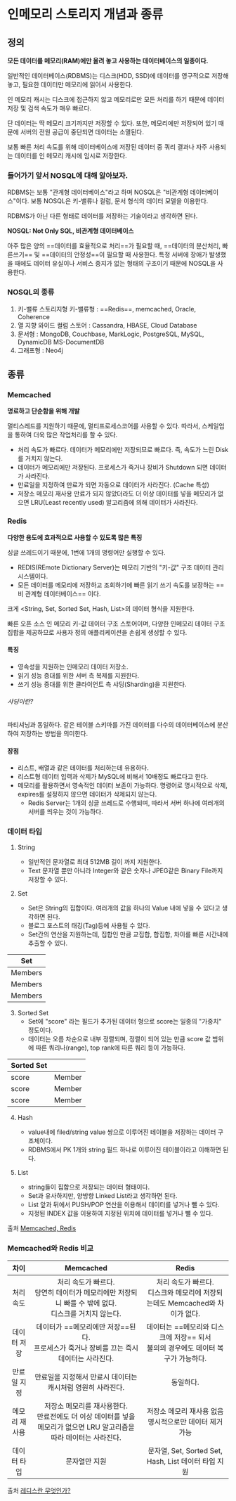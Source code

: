 # 인메모리 스토리지 개념과 종류

## 정의
__모든 데이터를 메모리(RAM)에만 올려 놓고 사용하는 데이터베이스의 일종이다.__

일반적인 데이터베이스(RDBMS)는 디스크(HDD, SSD)에 데이터를 영구적으로 저장해 놓고, 필요한 데이터만 메모리에 읽어서 사용한다.

인 메모리 캐시는 디스크에 접근하지 않고 메모리로만 모든 처리를 하기 때문에 데이터 저장 및 검색 속도가 매우 빠르다.

단 데이터는 딱 메모리 크기까지만 저장할 수 있다.
또한, 메모리에만 저장되어 있기 때문에 서버의 전원 공급이 중단되면 데이터는 소멸된다.

보통 빠른 처리 속도를 위해 데이터베이스에 저장된 데이터 중 쿼리 결과나 자주 사용되는 데이터를 인 메모리 캐시에 임시로 저장한다.


### 들어가기 앞서 NOSQL에 대해 알아보자.
RDBMS는 보통 "관계형 데이터베이스"라고 하며 NOSQL은 "비관계형 데이터베이스"이다.
보통 NOSQL은 키-밸류나 컬럼, 문서 형식의 데이터 모델을 이용한다.

RDBMS가 아닌 다른 형태로 데이터를 저장하는 기술이라고 생각하면 된다.

__NOSQL: Not Only SQL, 비관계형 데이터베이스__

아주 많은 양의 ==데이터를 효율적으로 처리==가 필요할 때, ==데이터의 분산처리, 빠른쓰기== 및 ==데이터의 안정성==이 필요할 때 사용한다.
특정 서버에 장애가 발생했을 때에도 데이터 유실이나 서비스 중지가 없는 형태의 구조이기 때문에 NOSQL을 사용한다.

### NOSQL의 종류
1. 키-밸류 스토리지형 키-밸류형 : ==Redis==, memcached, Oracle, Coherence
2. 열 지향 와이드 컬럼 스토어 : Cassandra, HBASE, Cloud Database
3. 문서형 : MongoDB, Couchbase, MarkLogic, PostgreSQL, MySQL, DynamicDB MS-DocumentDB
4. 그래프형 : Neo4j

## 종류

### Memcached
__명료하고 단순함을 위해 개발__

멀티스레드를 지원하기 때문에, 멀티프로세스코어를 사용할 수 있다.
따라서, 스케일업을 통하여 더욱 많은 작업처리를 할 수 있다.

- 처리 속도가 빠르다.
  데이터가 메모리에만 저장되므로 빠르다. 즉, 속도가 느린 Disk를 거치지 않는다.
- 데이터가 메모리에만 저장된다.
  프로세스가 죽거나 장비가 Shutdown 되면 데이터가 사라진다.
- 만료일을 지정하여 만료가 되면 자동으로 데이터가 사라진다. (Cache 특성)
- 저장소 메모리 재사용
  만료가 되지 않았더라도 더 이상 데이터를 넣을 메모리가 없으면 LRU(Least recently used) 알고리즘에 의해 데이터가 사라진다.

### Redis
__다양한 용도에 효과적으로 사용할 수 있도록 많은 특징__

싱글 쓰레드이기 때문에, 1번에 1개의 명령어만 실행할 수 있다.

- REDIS(REmote Dictionary Server)는 메모리 기반의 "키-값" 구조 데이터 관리 시스템이다.
- 모든 데이터를 메모리에 저장하고 조회하기에 빠른 읽기 쓰기 속도를 보장하는 ==비 관계형 데이터베이스== 이다.

크게 <String, Set, Sorted Set, Hash, List>의 데이터 형식을 지원한다.

빠른 오픈 소스 인 메모리 키-값 데이터 구조 스토어이며, 다양한 인메모리 데이터 구조 집합을 제공하므로 사용자 정의 애플리케이션을 손쉽게 생성할 수 있다.

#### 특징
- 영속성을 지원하는 인메모리 데이터 저장소.
- 읽기 성능 증대를 위한 서버 측 복제를 지원한다.
- 쓰기 성능 증대를 위한 클라이언트 측 샤딩(Sharding)을 지원한다.

###### 샤딩이란?
파티셔닝과 동일하다. 같은 테이블 스키마를 가진 데이터를 다수의 데이터베이스에 분산하여 저장하는 방법을 의미한다.

#### 장점
- 리스트, 배열과 같은 데이터를 처리하는데 유용하다.
- 리스트형 데이터 입력과 삭제가 MySQL에 비해서 10배정도 빠르다고 한다.
- 메모리를 활용하면서 영속적인 데이터 보존이 가능하다.
  명령어로 명시적으로 삭제, expires를 설정하지 않으면 데이터가 삭제되지 않는다.
  - Redis Server는 1개의 싱글 쓰레드로 수행되며, 따라서 서버 하나에 여러개의 서버를 띄우는 것이 가능하다.

### 데이터 타입
1. String
    - 일반적인 문자열로 최대 512MB 길이 까지 지원한다.
    - Text 문자열 뿐만 아니라 Integer와 같은 숫자나 JPEG같은 Binary File까지 저장할 수 있다.

2. Set
    - Set은 String의 집합이다. 여러개의 값을 하나의 Value 내에 넣을 수 있다고 생각하면 된다.
    - 블로그 포스트의 태깅(Tag)등에 사용될 수 있다.
    - Set간의 연산을 지원하는데, 집합인 만큼 교집합, 합집합, 차이를 빠른 시간내에 추출할 수 있다.

|Set |
|----|
|Members|
|Members|
|Members|

3. Sorted Set
    - Set에 "score" 라는 필드가 추가된 데이터 형으로 score는 일종의 "가중치" 정도이다.
    - 데이터는 오름 차순으로 내부 정렬되며, 정렬이 되어 있는 만큼 score 값 범위에 따른 쿼리나(range), top rank에 따른 쿼리 등이 가능하다.

|Sorted Set||
|----|----|
|score|Member|
|score|Member|
|score|Member|

4. Hash
    - value내에 filed/string value 쌍으로 이루어진 테이블을 저장하는 데이터 구조체이다.
    - RDBMS에서 PK 1개와 string 필드 하나로 이루어진 테이블이라고 이해하면 된다.

5. List
    - string들이 집합으로 저장되는 데이터 형태이다.
    - Set과 유사하지만, 양방향 Linked List라고 생각하면 된다.
    - List 앞과 뒤에서 PUSH/POP 연산을 이용해서 데이터를 넣거나 뺄 수 있다.
    - 지정된 INDEX 값을 이용하여 지정된 위치에 데이터를 넣거나 뺄 수 있다.

출처 [Memcached, Redis](https://brownbears.tistory.com/43)

### Memcached와 Redis 비교
|차이|Memcached|Redis|
|:----:|:---------:|:-----:|
|처리속도| 처리 속도가 빠르다.</br> 당연히 데이터가 메모리에만 저장되니 빠를 수 밖에 없다. </br> 디스크를 거치지 않는다. | 처리 속도가 빠르다. </br> 디스크와 메모리에 저장되는데도 Memcached와 차이가 없다.|
|데이터 저장| 데이터가 ==메모리에만 저장==된다. </br> 프로세스가 죽거나 장비를 끄는 즉시 데이터는 사라진다. | 데이터는 ==메모리와 디스크에 저장== 되서 </br> 불의의 경우에도 데이터 복구가 가능하다.|
|만료일 지정| 만료일을 지정해서 만료시 데이터는 캐시처럼 영원히 사라진다. | 동일하다. |
|메모리 재사용| 저장소 메모리를 재사용한다. </br> 만료전에도 더 이상 데이터를 넣을 메모리가 없으면 LRU 알고리즘을 따라 데이터는 사라진다. | 저장소 메모리 재사용 없음 </br> 명시적으로만 데이터 제거 가능|
|데이터 타입| 문자열만 지원 | 문자열, Set, Sorted Set, Hash, List 데이터 타입 지원|

출처 [레디스란 무엇인가?](https://medium.com/@jyejye9201/%EB%A0%88%EB%94%94%EC%8A%A4-redis-%EB%9E%80-%EB%AC%B4%EC%97%87%EC%9D%B8%EA%B0%80-2b7af75fa818)